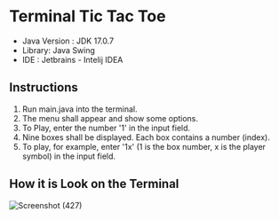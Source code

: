 # Terminal Tic Tac Toe

- Java Version  : JDK 17.0.7
- Library: Java Swing
- IDE           : Jetbrains - Intelij IDEA

## Instructions
1. Run main.java into the terminal.
2. The menu shall appear and show some options.
3. To Play, enter the number '1' in the input field.
4. Nine boxes shall be displayed. Each box contains a number (index).
5. To play, for example, enter '1x' (1 is the box number, x is the player symbol) in the input field.

## How it is Look on the Terminal
![Screenshot (427)](https://github.com/Andrew4Coding/Java_Terminal__Tictactoe/assets/66892355/05bacdd0-8b2d-4392-b7d4-ca4bcb1cd5d4)
